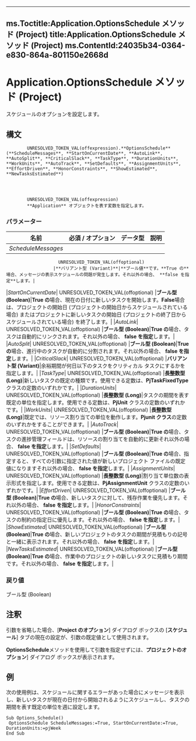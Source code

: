

---
ms.Toctitle:Application.OptionsSchedule メソッド (Project)
title:Application.OptionsSchedule メソッド (Project)
ms.ContentId:24035b34-0364-e830-864a-801150e2668d
---
# Application.OptionsSchedule メソッド (Project)




スケジュールのオプションを設定します。

## 構文

            UNRESOLVED_TOKEN_VAL(offexpression).**OptionsSchedule**(**ScheduleMessages**, **StartOnCurrentDate**, **AutoLink**, **AutoSplit**, **CriticalSlack**, **TaskType**, **DurationUnits**, **WorkUnits**, **AutoTrack**, **SetDefaults**, **AssignmentUnits**, **EffortDriven**, **HonorConstraints**, **ShowEstimated**, **NewTasksEstimated**)




            UNRESOLVED_TOKEN_VAL(offexpression)
            **Application** オブジェクトを表す変数を指定します。

### パラメーター

|**名前**|**必須 / オプション**|**データ型**|**説明**|
|---|---|---|---|
|*ScheduleMessages*|
                        UNRESOLVED_TOKEN_VAL(offoptional)
                      |**バリアント型 (Variant)**|**ブール値**です。**True の**場合、メッセージの表示スケジュールの問題が発生します。それ以外の場合、 **false を指定**します。|
|*StartOnCurrentDate*|
                        UNRESOLVED_TOKEN_VAL(offoptional)
                      |**ブール型 (Boolean)**|**True の**場合、現在の日付に新しいタスクを開始します。**False**場合は、プロジェクトの開始日 (プロジェクトの開始日からスケジュールされている場合) またはプロジェクトに新しいタスクの開始日 (プロジェクトの終了日からスケジュールされている場合) を終了します。|
|*AutoLink*|
                        UNRESOLVED_TOKEN_VAL(offoptional)
                      |**ブール型 (Boolean)**|**True の**場合、タスクは自動的にリンクされます。それ以外の場合、 **false を指定**します。|
|*AutoSplit*|
                        UNRESOLVED_TOKEN_VAL(offoptional)
                      |**ブール型 (Boolean)**|**True の**場合、進行中のタスクが自動的に分割されます。それ以外の場合、 **false を指定**します。|
|*CriticalSlack*|
                        UNRESOLVED_TOKEN_VAL(offoptional)
                      |**バリアント型 (Variant)**|余裕期間が何日以下のタスクをクリティカル タスクにするかを指定します。|
|*TaskType*|
                        UNRESOLVED_TOKEN_VAL(offoptional)
                      |**長整数型 (Long)**|新しいタスクの既定の種類です。使用できる定数は、**PjTaskFixedType** クラスの定数のいずれかです。|
|*DurationUnits*|
                        UNRESOLVED_TOKEN_VAL(offoptional)
                      |**長整数型 (Long)**|タスクの期間を表す既定の単位を指定します。使用できる定数は、**PjUnit** クラスの定数のいずれかです。|
|*WorkUnits*|
                        UNRESOLVED_TOKEN_VAL(offoptional)
                      |**長整数型 (Long)**|既定では、リソース割り当ての単位を動作します。**Pjunit クラス**の定数のいずれかをすることができます。|
|*AutoTrack*|
                        UNRESOLVED_TOKEN_VAL(offoptional)
                      |**ブール型 (Boolean)**|**True の**場合、タスクの進捗管理フィールドは、リソースの割り当てを自動的に更新それ以外の場合、 **false を指定**します。|
|*SetDefaults*|
                        UNRESOLVED_TOKEN_VAL(offoptional)
                      |**ブール型 (Boolean)**|**True の**場合、指定すると、すべての引数に指定された値が新しいプロジェクト ファイルの既定値になりますそれ以外の場合、 **false を指定**します。|
|*AssignmentUnits*|
                        UNRESOLVED_TOKEN_VAL(offoptional)
                      |**長整数型 (Long)**|割り当て単位数の表示形式を指定します。使用できる定数は、**PjAssignmentUnit** クラスの定数のいずれかです。|
|*EffortDriven*|
                        UNRESOLVED_TOKEN_VAL(offoptional)
                      |**ブール型 (Boolean)**|**True の**場合、新しいタスクに対して、残存作業を優先します。それ以外の場合、 **false を指定**します。|
|*HonorConstraints*|
                        UNRESOLVED_TOKEN_VAL(offoptional)
                      |**ブール型 (Boolean)**|**True の**場合、タスクの制約の指定日に優先します。それ以外の場合、 **false を指定**します。|
|*ShowEstimated*|
                        UNRESOLVED_TOKEN_VAL(offoptional)
                      |**ブール型 (Boolean)**|**True の**場合、新しいプロジェクトのタスクの期間が見積もりの記号と一緒に表示されます。それ以外の場合、 **false を指定**します。|
|*NewTasksEstimated*|
                        UNRESOLVED_TOKEN_VAL(offoptional)
                      |**ブール型 (Boolean)**|**True の**場合、作業中のプロジェクトの新しいタスクに見積もり期間です。それ以外の場合、 **false を指定**します。|



### 戻り値
ブール型 (Boolean)





## 注釈
引数を省略した場合、[**Project のオプション**] ダイアログ ボックスの [**スケジュール**] タブの現在の設定が、引数の既定値として使用されます。



**OptionsSchedule**メソッドを使用して引数を指定せずには、**プロジェクトのオプション**] ダイアログ ボックスが表示されます。



## 例
次の使用例は、スケジュールに関するエラーがあった場合にメッセージを表示し、新しいタスクが現在の日付から開始されるようにスケジュールし、タスクの期間を表す既定の単位を週に設定します。

```vba
Sub Options_Schedule() 
 OptionsSchedule ScheduleMessages:=True, StartOnCurrentDate:=True, DurationUnits:=pjWeek 
End Sub
```





